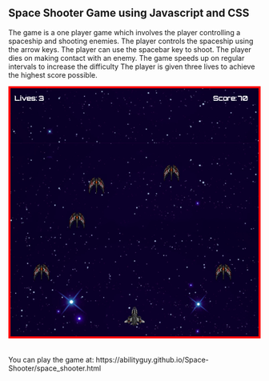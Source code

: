 ## Space Shooter Game using Javascript and CSS

The game is a one player game which involves the player controlling a spaceship and shooting enemies.
The player controls the spaceship using the arrow keys.
The player can use the spacebar key to shoot.
The player dies on making contact with an enemy.
The game speeds up on regular intervals to increase the difficulty
The player is given three lives to achieve the highest score possible.

<p align="center">
<img src=https://github.com/Abilityguy/Space-Shooter/blob/master/Images/Screenshot.png>
</p>

<br>
You can play the game at: https://abilityguy.github.io/Space-Shooter/space_shooter.html
